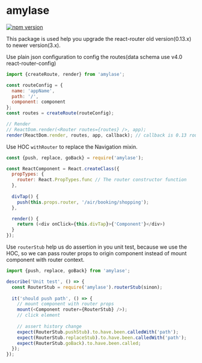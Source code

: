 # amylase
[![npm version](https://img.shields.io/npm/v/axios.svg?style=flat-square)](https://www.npmjs.org/package/amylase)

This package is used help you upgrade the react-router old version(0.13.x) to newer version(3.x).

Use plain json configuration to config the routes(data schema use v4.0 react-router-config)

```javascript
import {createRoute, render} from 'amylase';

const routeConfig = {
  name: 'appName',
  path: '/',
  component: component
};
const routes = createRoute(routeConfig);

// Render
// ReactDom.render(<Router routes={routes} />, app);
render(ReactDom.render, routes, app, callback); // callback is 0.13 router change callback
```

Use HOC `withRouter` to replace the Navigation mixin.

```javascript
const {push, replace, goBack} = require('amylase');

const ReactComponent = React.createClass({
  propTypes: {
    router: React.PropTypes.func // The router constructor function
  },
  
  divTap() {
    push(this.props.router, '/air/booking/shopping');
  },

  render() {
    return (<div onClick={this.divTap}>{'Component'}</div>)
  }
});
```

Use `routerStub` help us do assertion in you unit test, because we use the HOC, so we can pass router props to origin 
component instead of mount component with router context.

```javascript
import {push, replace, goBack} from 'amylase';

describe('Unit test', () => {
  const RouterStub = require('amylase').routerStub(sinon);
  
  it('should push path', () => {
    // mount component with router props
    mount(<Component router={RouterStub} />);
    // click element
    
    // assert history change
    expect(RouterStub.pushStub).to.have.been.calledWith('path');
    expect(RouterStub.replaceStub).to.have.been.calledWith('path');
    expect(RouterStub.goBack).to.have.been.called;
  });
});
```
